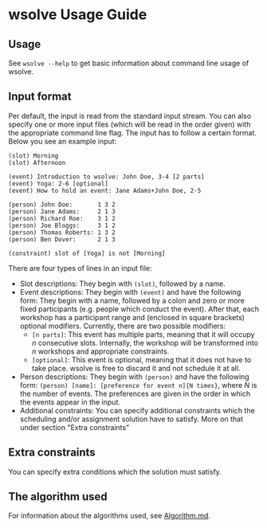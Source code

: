 # wsolve Usage Guide

## Usage
See `wsolve --help` to get basic information about command line usage of wsolve.

## Input format
Per default, the input is read from the standard input stream. You can also specify one or more input files (which will be read in the order given) with the appropriate command line flag. The input has to follow a certain format. Below you see an example input:

    (slot) Morning
    (slot) Afternoon
     
    (event) Introduction to wsolve: John Doe, 3-4 [2 parts]
    (event) Yoga: 2-6 [optional]
    (event) How to hold an event: Jane Adams+John Doe, 2-5
     
    (person) John Doe:       1 3 2
    (person) Jane Adams:     2 1 3
    (person) Richard Roe:    3 1 2
    (person) Joe Bloggs:     3 1 2
    (person) Thomas Roberts: 1 3 2
    (person) Ben Dover:      2 1 3 
    
    (constraint) slot of [Yoga] is not [Morning]

There are four types of lines in an input file:

- Slot descriptions: They begin with `(slot)`, followed by a name.
- Event descriptions: They begin with `(event)` and have the following form: They begin with a name, followed by a colon and zero or more fixed participants (e.g. people which conduct the event). After that, each workshop has a participant range and (enclosed in square brackets) optional modifiers. Currently, there are two possible modifiers:
  - `[n parts]`: This event has multiple parts, meaning that it will occupy *n* consecutive slots. Internally, the workshop will be transformed into *n* workshops and appropriate constraints.
  - `[optional]`: This event is optional, meaning that it does not have to take place. wsolve is free to discard it and not schedule it at all.
- Person descriptions: They begin with `(person)` and have the following form: `(person) [name]: [preference for event n]{N times}`, where *N* is the number of events. The preferences are given in the order in which the events appear in the input.
- Additional constraints: You can specify additional constraints which the scheduling and/or assignment solution have to satisfy. More on that under section "Extra constraints"

## Extra constraints

You can specify extra conditions which the solution must satisfy.

## The algorithm used

For information about the algorithms used, see [Algorithm.md](Algorithm.md).
